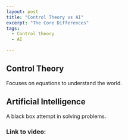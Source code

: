 ```yaml
---
layout: post
title: "Control Theory vs AI"
excerpt: "The Core Differences"
tags:
  - Control theory
  - AI

---
```


## Control Theory

Focuses on equations to understand the world.

## Artificial Intelligence

A black box attempt in solving problems.


### Link to video:
